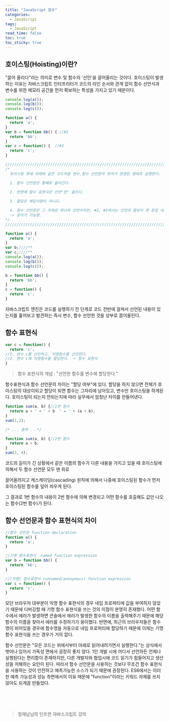 ```yaml
---
title: "JavaScript 함수"
categories:
  - JavaScript
tags:
  - JavaScript
read_time: false
toc: true
toc_sticky: true
---
```



## 호이스팅(Hoisting)이란?  

"끌어 올리다"라는 의미로 변수 및 함수의 '선언'을 끌어올리는 것이다. 호이스팅이 발생하는 이유는 자바스크립트 인터프리터가
코드의 라인 순서와 관계 없이 함수 선언식과 변수를 위한 메모리 공간을 먼저 확보하는 특성을 가지고 있기 때문이다.

```js
console.log(a());
console.log(b());
console.log(c());

function a() {
  return 'a';
}
var b = function bb() { //#2
  return 'bb';
}
var c = function() {  //#3
  return 'c';
}

/////////////////////////////////////////////////////////////////////////////////
/*  
  호이스팅 후에 아래와 같은 코드처럼 변수,함수 선언문의 위치가 변경된 형태로 실행한다.

  1. 함수 선언문은 통째로 올라간다.
  
  2. 반면에 함수 표현식은 선언"만" 올린다.

  3. 할당은 해당사항이 아니다.

  4. 함수 선언문은 그 자체로 하나의 선언이지만, #2, #3에서는 선언과 할당이 한 문장 내에서 이루어진다.
  -> 분리가 가능함.
*/
/////////////////////////////////////////////////////////////////////////////////

function a() {
  return 'a';
}
var b;////**
var c;////**
console.log(a());
console.log(b());
console.log(c());

b = function bb() {
  return 'bb';
}
c = function() {
  return 'c';
}
```

자바스크립트 엔진은 코드를 실행하기 전 단계로 코드 전반에 걸쳐서 선언된 내용이 있는지를 훑어보고 발견하는 즉시 변수, 함수 선언한 것을 상부로 끌어올린다.

## 함수 표현식

```js
var c = function() {
  return 'c';
//1. 변수 c를 선언하고, 익명함수를 선언한다.
//2. 변수 c에 익명함수를 할당한다. -> 함수 표현식
}
```

>함수 표현식의 개념 : "선언한 함수를 변수에 할당한다."


함수표현식과 함수 선언문의 차이는 "할당 여부"에 있다. 할당을 하지 않으면 전체가 호이스팅의 대상이되고 할당이 되면 함수는 
그자리에 남아있고, 변수만 호이스팅을 하게된다. 호이스팅이 되는지 안되는지에 따라 실무에서 엄청난 차이를 만들어낸다.

```js
function sum(a, b) {//1번 함수
  return a + ' + ' + b  ' = ' + (a + b);
}
sum(1,2);

/* ... 중략 ...*/

function sum(a, b) {//2번 함수
  return a + b;
}
sum(3, 4);
```

코드의 길이가 긴 상황에서 같은 이름의 함수가 다른 내용을 가지고 있을 때 호이스팅에 의해서 두 함수 선언문 모두 맨 위로 

끌어올려지고 캐스캐이딩(cascading) 원칙에 의해서 나중에 호이스팅된 함수가 먼저 호이스팅된 함수를 덮어 씌우게 된다. 

그 결과로 1번 함수의 내용이 2번 함수에 의해 변경되고 어떤 함수를 호출해도 값만 나오는 함수(2번 함수)가 된다.


## 함수 선언문과 함수 표현식의 차이

```js
//함수 선언문 function declaration
function a() {
  return 'a';
}

//기명 함수표현식  named function expression
var b = function bb() {
  return 'bb';
}

//(익명) 함수표현식 (unnamed/annoymous) function expression
var c = function() {
  return 'c';
}
```

모던 브라우저 대부분이 익명 함수 표현식의 경우 네임 프로퍼티에 값을 부여하지 않았기 때문에 디버깅할 때 기명 함수 표현식을 쓰는 것의 이점이 분명히 존재했다. 어떤 함수에서 에러가 발생하면 콘솔에서 에러가 발생한 함수의 이름을 출력해주기 때문에 
해당 함수의 이름을 찾아서 에러를 수정하기가 용이했다. 반면에, 최근의 브라우저들은 함수명이 비어있을 경우에 함수명을 
자동으로 네임 프로퍼티에 할당하기 때문에 이제는 기명 함수 표현식을 쓰는 경우가 거의 없다.



함수 선언문은 "모든 코드는 위에서부터 아래로 읽어내려가면서 실행한다."는 상식에서 벗어나 있어서 가독성 면에서 
굉장히 좋지 않다. 1인 개발 시에 어디서 선언하든 언제나 실행된다는 편리함이 존재하지만, 다른 개발자와 협업시에 
코드 읽기가 힘들어지고 생산성을 저해하는 요인이 된다. 따라서 함수 선언문을 사용하는 것보다 무조건 함수 표현식을 사용하는 
것이 안전하고 예측가능한 소스가 되기 때문에 권장된다. ES6에서는 이러한 예측 가능성과 성능 측면에서의 이유 때문에 "function"이라는 키워드 자체를 쓰지 않아도 되게끔 만들었다.

<br>
<br>
<br>

>정재남님의 인프런 자바스크립트 강의